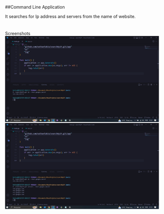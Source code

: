 ##Command Line Application

It searches for Ip address and servers from the name of website.

#
Screenshots
<img src="searchIP.jpg">
<img src="searchServer.jpg">